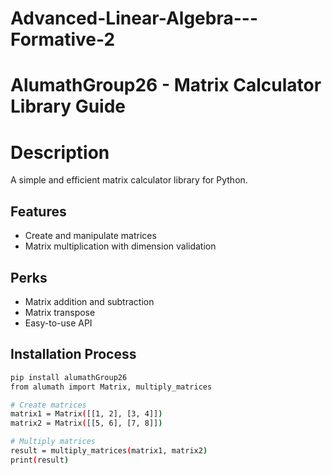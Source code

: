 # Advanced-Linear-Algebra---Formative-2
# AlumathGroup26 - Matrix Calculator Library Guide

# Description
A simple and efficient matrix calculator library for Python.

## Features

- Create and manipulate matrices
- Matrix multiplication with dimension validation

## Perks
- Matrix addition and subtraction
- Matrix transpose
- Easy-to-use API

## Installation Process

```bash
pip install alumathGroup26
from alumath import Matrix, multiply_matrices

# Create matrices
matrix1 = Matrix([[1, 2], [3, 4]])
matrix2 = Matrix([[5, 6], [7, 8]])

# Multiply matrices
result = multiply_matrices(matrix1, matrix2)
print(result)
